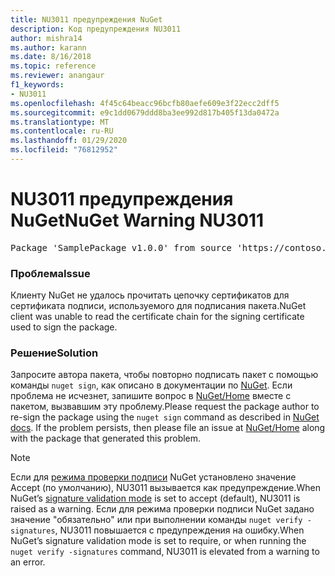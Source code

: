 ```yaml
---
title: NU3011 предупреждения NuGet
description: Код предупреждения NU3011
author: mishra14
ms.author: karann
ms.date: 8/16/2018
ms.topic: reference
ms.reviewer: anangaur
f1_keywords:
- NU3011
ms.openlocfilehash: 4f45c64beacc96bcfb80aefe609e3f22ecc2dff5
ms.sourcegitcommit: e9c1dd0679ddd8ba3ee992d817b405f13da0472a
ms.translationtype: MT
ms.contentlocale: ru-RU
ms.lasthandoff: 01/29/2020
ms.locfileid: "76812952"
---
```

# <a name="nuget-warning-nu3011"></a><span data-ttu-id="19bc8-103">NU3011 предупреждения NuGet</span><span class="sxs-lookup"><span data-stu-id="19bc8-103">NuGet Warning NU3011</span></span>

<pre>Package 'SamplePackage v1.0.0' from source 'https://contoso.com/index.json': The primary signature is invalid.</pre>

### <a name="issue"></a><span data-ttu-id="19bc8-104">Проблема</span><span class="sxs-lookup"><span data-stu-id="19bc8-104">Issue</span></span>

<span data-ttu-id="19bc8-105">Клиенту NuGet не удалось прочитать цепочку сертификатов для сертификата подписи, используемого для подписания пакета.</span><span class="sxs-lookup"><span data-stu-id="19bc8-105">NuGet client was unable to read the certificate chain for the signing certificate used to sign the package.</span></span>


### <a name="solution"></a><span data-ttu-id="19bc8-106">Решение</span><span class="sxs-lookup"><span data-stu-id="19bc8-106">Solution</span></span>

<span data-ttu-id="19bc8-107">Запросите автора пакета, чтобы повторно подписать пакет с помощью команды `nuget sign`, как описано в документации по [NuGet](../../create-packages/sign-a-package.md). Если проблема не исчезнет, запишите вопрос в [NuGet/Home](https://github.com/NuGet/Home/issues) вместе с пакетом, вызвавшим эту проблему.</span><span class="sxs-lookup"><span data-stu-id="19bc8-107">Please request the package author to re-sign the package using the `nuget sign` command as described in [NuGet docs](../../create-packages/sign-a-package.md). If the problem persists, then please file an issue at [NuGet/Home](https://github.com/NuGet/Home/issues) along with the package that generated this problem.</span></span>


> [!Note]
> <span data-ttu-id="19bc8-108">Если для [режима проверки подписи](../../consume-packages/installing-signed-packages.md#configure-package-signature-requirements) NuGet установлено значение Accept (по умолчанию), NU3011 вызывается как предупреждение.</span><span class="sxs-lookup"><span data-stu-id="19bc8-108">When NuGet’s [signature validation mode](../../consume-packages/installing-signed-packages.md#configure-package-signature-requirements) is set to accept (default), NU3011 is raised as a warning.</span></span> <span data-ttu-id="19bc8-109">Если для режима проверки подписи NuGet задано значение "обязательно" или при выполнении команды `nuget verify -signatures`, NU3011 повышается с предупреждения на ошибку.</span><span class="sxs-lookup"><span data-stu-id="19bc8-109">When NuGet’s signature validation mode is set to require, or when running the `nuget verify -signatures` command, NU3011 is elevated from a warning to an error.</span></span> 
